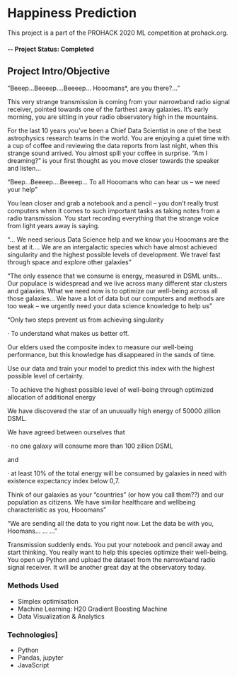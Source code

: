 # Happiness Prediction
This project is a part of the PROHACK 2020 ML competition at prohack.org.

#### -- Project Status: Completed

## Project Intro/Objective
“Beeep…Beeeep….Beeeep… Hooomans*, are you there?...”

This very strange transmission is coming from your narrowband radio signal receiver, pointed towards one of the farthest away galaxies. It’s early morning, you are sitting in your radio observatory high in the mountains.

For the last 10 years you’ve been a Chief Data Scientist in one of the best astrophysics research teams in the world. You are enjoying a quiet time with a cup of coffee and reviewing the data reports from last night, when this strange sound arrived. You almost spill your coffee in surprise. “Am I dreaming?” is your first thought as you move closer towards the speaker and listen…

“Beep…Beeeep….Beeeep… To all Hooomans who can hear us – we need your help”

You lean closer and grab a notebook and a pencil – you don’t really trust computers when it comes to such important tasks as taking notes from a radio transmission. You start recording everything that the strange voice from light years away is saying.

“… We need serious Data Science help and we know you Hooomans are the best at it…. We are an intergalactic species which have almost achieved singularity and the highest possible levels of development. We travel fast through space and explore other galaxies”

“The only essence that we consume is energy, measured in DSML units…Our populace is widespread and we live across many different star clusters and galaxies. What we need now is to optimize our well-being across all those galaxies… We have a lot of data but our сomputers and methods are too weak – we urgently need your data science knowledge to help us”

“Only two steps prevent us from achieving singularity

· To understand what makes us better off.

Our elders used the composite index to measure our well-being performance, but this knowledge has disappeared in the sands of time.

Use our data and train your model to predict this index with the highest possible level of certainty.

· To achieve the highest possible level of well-being through optimized allocation of additional energy

We have discovered the star of an unusually high energy of 50000 zillion DSML.

We have agreed between ourselves that

· no one galaxy will consume more than 100 zillion DSML

and

· at least 10% of the total energy will be consumed by galaxies in need with existence expectancy index below 0,7.

Think of our galaxies as your “countries” (or how you call them??) and our population as citizens. We have similar healthcare and wellbeing characteristic as you, Hooomans”

“We are sending all the data to you right now. Let the data be with you, Hoomans… … …”

Transmission suddenly ends. You put your notebook and pencil away and start thinking. You really want to help this species optimize their well-being. You open up Python and upload the dataset from the narrowband radio signal receiver. It will be another great day at the observatory today.



### Methods Used
* Simplex optimisation
* Machine Learning: H20 Gradient Boosting Machine
* Data Visualization & Analytics

### Technologies]
* Python
* Pandas, jupyter
* JavaScript


